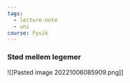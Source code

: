 ```yaml
---
tags:
  - lecture-note
  - uni
course: Fysik
---
```


### Stød mellem legemer
![[Pasted image 20221006085909.png]]

